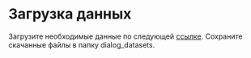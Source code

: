 # Загрузка данных

Загрузите необходимые данные по следующей [ссылке](https://drive.google.com/file/d/1v2OZrfkm_bfYI0pNVcmnM8lgV9TteJUc/view?usp=sharing). Сохраните скачанные файлы в папку dialog_datasets.